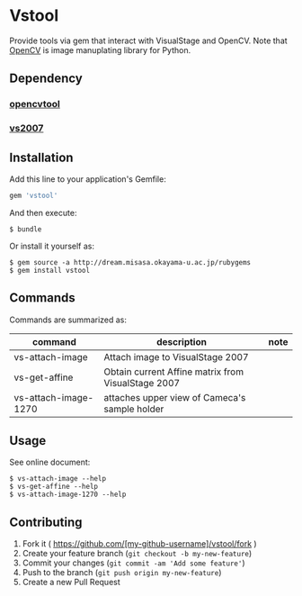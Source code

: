 # Vstool

Provide tools via gem that interact with VisualStage and OpenCV.
Note that [OpenCV](http://opencv.org/) is image manuplating library for Python.

## Dependency

### [opencvtool](http://devel.misasa.okayama-u.ac.jp/gitlab/pythonpackage/opencvtool/tree/master "follow instruction")

### [vs2007](http://devel.misasa.okayama-u.ac.jp/gitlab/pythonpackage/vs2007/tree/master "follow instruction")


## Installation

Add this line to your application's Gemfile:

```ruby
gem 'vstool'
```

And then execute:

    $ bundle

Or install it yourself as:

    $ gem source -a http://dream.misasa.okayama-u.ac.jp/rubygems
    $ gem install vstool

## Commands

Commands are summarized as:

| command              | description                                        | note |
| -------------------- | -------------------------------------------------- | ---- |
| vs-attach-image      | Attach image to VisualStage 2007                   |      |
| vs-get-affine        | Obtain current Affine matrix from VisualStage 2007 |      |
| vs-attach-image-1270 | attaches upper view of Cameca's sample holder      |      |

## Usage

See online document:

    $ vs-attach-image --help
    $ vs-get-affine --help
    $ vs-attach-image-1270 --help

## Contributing

1. Fork it ( https://github.com/[my-github-username]/vstool/fork )
2. Create your feature branch (`git checkout -b my-new-feature`)
3. Commit your changes (`git commit -am 'Add some feature'`)
4. Push to the branch (`git push origin my-new-feature`)
5. Create a new Pull Request